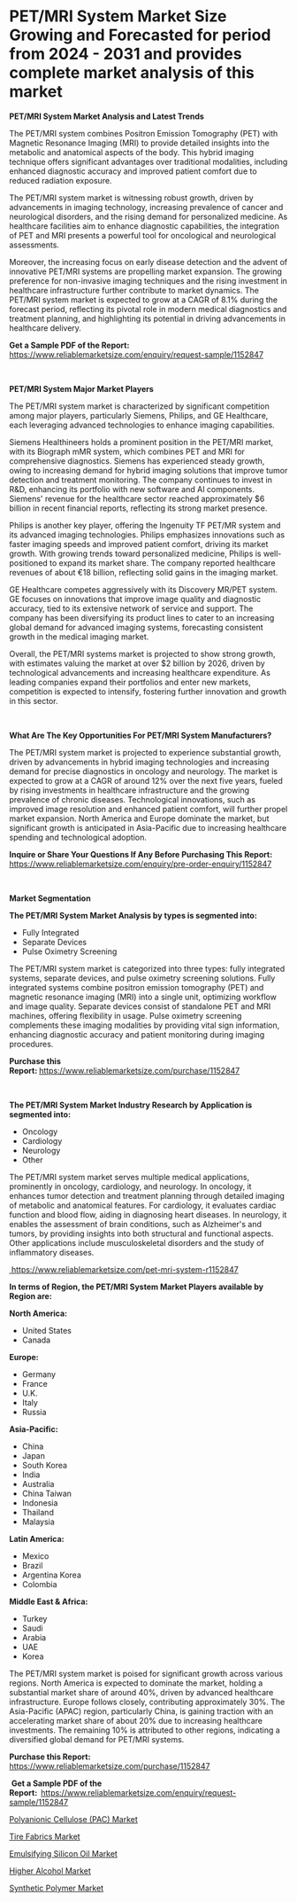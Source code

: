 <p><h1>PET/MRI System Market Size Growing and Forecasted for period from 2024 - 2031 and provides complete market analysis of this market</h1></p><p><strong>PET/MRI System Market Analysis and Latest Trends</strong></p>
<p><p>The PET/MRI system combines Positron Emission Tomography (PET) with Magnetic Resonance Imaging (MRI) to provide detailed insights into the metabolic and anatomical aspects of the body. This hybrid imaging technique offers significant advantages over traditional modalities, including enhanced diagnostic accuracy and improved patient comfort due to reduced radiation exposure. </p><p>The PET/MRI system market is witnessing robust growth, driven by advancements in imaging technology, increasing prevalence of cancer and neurological disorders, and the rising demand for personalized medicine. As healthcare facilities aim to enhance diagnostic capabilities, the integration of PET and MRI presents a powerful tool for oncological and neurological assessments. </p><p>Moreover, the increasing focus on early disease detection and the advent of innovative PET/MRI systems are propelling market expansion. The growing preference for non-invasive imaging techniques and the rising investment in healthcare infrastructure further contribute to market dynamics. The PET/MRI system market is expected to grow at a CAGR of 8.1% during the forecast period, reflecting its pivotal role in modern medical diagnostics and treatment planning, and highlighting its potential in driving advancements in healthcare delivery.</p></p>
<p><strong>Get a Sample PDF of the Report:&nbsp;</strong> <a href="https://www.reliablemarketsize.com/enquiry/request-sample/1152847">https://www.reliablemarketsize.com/enquiry/request-sample/1152847</a></p>
<p>&nbsp;</p>
<p><strong>PET/MRI System Major Market Players</strong></p>
<p><p>The PET/MRI system market is characterized by significant competition among major players, particularly Siemens, Philips, and GE Healthcare, each leveraging advanced technologies to enhance imaging capabilities.</p><p>Siemens Healthineers holds a prominent position in the PET/MRI market, with its Biograph mMR system, which combines PET and MRI for comprehensive diagnostics. Siemens has experienced steady growth, owing to increasing demand for hybrid imaging solutions that improve tumor detection and treatment monitoring. The company continues to invest in R&D, enhancing its portfolio with new software and AI components. Siemens' revenue for the healthcare sector reached approximately $6 billion in recent financial reports, reflecting its strong market presence.</p><p>Philips is another key player, offering the Ingenuity TF PET/MR system and its advanced imaging technologies. Philips emphasizes innovations such as faster imaging speeds and improved patient comfort, driving its market growth. With growing trends toward personalized medicine, Philips is well-positioned to expand its market share. The company reported healthcare revenues of about €18 billion, reflecting solid gains in the imaging market.</p><p>GE Healthcare competes aggressively with its Discovery MR/PET system. GE focuses on innovations that improve image quality and diagnostic accuracy, tied to its extensive network of service and support. The company has been diversifying its product lines to cater to an increasing global demand for advanced imaging systems, forecasting consistent growth in the medical imaging market.</p><p>Overall, the PET/MRI systems market is projected to show strong growth, with estimates valuing the market at over $2 billion by 2026, driven by technological advancements and increasing healthcare expenditure. As leading companies expand their portfolios and enter new markets, competition is expected to intensify, fostering further innovation and growth in this sector.</p></p>
<p>&nbsp;</p>
<p><strong>What Are The Key Opportunities For PET/MRI System Manufacturers?</strong></p>
<p><p>The PET/MRI system market is projected to experience substantial growth, driven by advancements in hybrid imaging technologies and increasing demand for precise diagnostics in oncology and neurology. The market is expected to grow at a CAGR of around 12% over the next five years, fueled by rising investments in healthcare infrastructure and the growing prevalence of chronic diseases. Technological innovations, such as improved image resolution and enhanced patient comfort, will further propel market expansion. North America and Europe dominate the market, but significant growth is anticipated in Asia-Pacific due to increasing healthcare spending and technological adoption.</p></p>
<p><strong>Inquire or Share Your Questions If Any Before Purchasing This Report:</strong> <a href="https://www.reliablemarketsize.com/enquiry/pre-order-enquiry/1152847">https://www.reliablemarketsize.com/enquiry/pre-order-enquiry/1152847</a></p>
<p>&nbsp;</p>
<p><strong>Market Segmentation</strong></p>
<p><strong>The PET/MRI System Market Analysis by types is segmented into:</strong></p>
<p><ul><li>Fully Integrated</li><li>Separate Devices</li><li>Pulse Oximetry Screening</li></ul></p>
<p><p>The PET/MRI system market is categorized into three types: fully integrated systems, separate devices, and pulse oximetry screening solutions. Fully integrated systems combine positron emission tomography (PET) and magnetic resonance imaging (MRI) into a single unit, optimizing workflow and image quality. Separate devices consist of standalone PET and MRI machines, offering flexibility in usage. Pulse oximetry screening complements these imaging modalities by providing vital sign information, enhancing diagnostic accuracy and patient monitoring during imaging procedures.</p></p>
<p><strong>Purchase this Report:&nbsp;</strong><a href="https://www.reliablemarketsize.com/purchase/1152847">https://www.reliablemarketsize.com/purchase/1152847</a></p>
<p>&nbsp;</p>
<p><strong>The PET/MRI System Market Industry Research by Application is segmented into:</strong></p>
<p><ul><li>Oncology</li><li>Cardiology</li><li>Neurology</li><li>Other</li></ul></p>
<p><p>The PET/MRI system market serves multiple medical applications, prominently in oncology, cardiology, and neurology. In oncology, it enhances tumor detection and treatment planning through detailed imaging of metabolic and anatomical features. For cardiology, it evaluates cardiac function and blood flow, aiding in diagnosing heart diseases. In neurology, it enables the assessment of brain conditions, such as Alzheimer's and tumors, by providing insights into both structural and functional aspects. Other applications include musculoskeletal disorders and the study of inflammatory diseases.</p></p>
<p><a href="https://www.reliablemarketsize.com/pet-mri-system-r1152847">&nbsp;https://www.reliablemarketsize.com/pet-mri-system-r1152847</a></p>
<p><strong>In terms of Region, the PET/MRI System Market Players available by Region are:</strong></p>
<p>
    <p> <strong> North America: </strong>
        <ul>
            <li>United States</li>
            <li>Canada</li>
        </ul>
        </p> 
    <p> <strong> Europe: </strong>
        <ul>
            <li>Germany</li>
            <li>France</li>
            <li>U.K.</li>
            <li>Italy</li>
            <li>Russia</li>
        </ul>
        </p> 
    <p> <strong> Asia-Pacific: </strong>
        <ul>
            <li>China</li>
            <li>Japan</li>
            <li>South Korea</li>
            <li>India</li>
            <li>Australia</li>
            <li>China Taiwan</li>
            <li>Indonesia</li>
            <li>Thailand</li>
            <li>Malaysia</li>
        </ul>
        </p> 
    <p> <strong> Latin America: </strong>
        <ul>
            <li>Mexico</li>
            <li>Brazil</li>
            <li>Argentina Korea</li>
            <li>Colombia</li>
        </ul>
        </p> 
    <p> <strong> Middle East & Africa: </strong>
        <ul>
            <li>Turkey</li>
            <li>Saudi</li>
            <li>Arabia</li>
            <li>UAE</li>
            <li>Korea</li>
        </ul>
    </p>
    </p>
<p><p>The PET/MRI system market is poised for significant growth across various regions. North America is expected to dominate the market, holding a substantial market share of around 40%, driven by advanced healthcare infrastructure. Europe follows closely, contributing approximately 30%. The Asia-Pacific (APAC) region, particularly China, is gaining traction with an accelerating market share of about 20% due to increasing healthcare investments. The remaining 10% is attributed to other regions, indicating a diversified global demand for PET/MRI systems.</p></p>
<p><strong>Purchase this Report: </strong><a href="https://www.reliablemarketsize.com/purchase/1152847">https://www.reliablemarketsize.com/purchase/1152847</a></p>
<p>&nbsp;<strong>Get a Sample PDF of the Report:&nbsp;&nbsp;</strong><a href="https://www.reliablemarketsize.com/enquiry/request-sample/1152847">https://www.reliablemarketsize.com/enquiry/request-sample/1152847</a></p>
<p><strong></strong></p>
<p><p><a href="https://issuu.com/reportprime-2/docs/polyanionic-cellulose-pac-market-si_e86aa9ea769d3e">Polyanionic Cellulose (PAC) Market</a></p><p><a href="https://issuu.com/reportprime-2/docs/tire-fabrics-market-size-2030.pptx_ba09776fcf4689">Tire Fabrics Market</a></p><p><a href="https://www.linkedin.com/pulse/future-emulsifying-silicon-oil-market-global-forecast-trends-hvmcf?trackingId=1itH%2BmSwSXKK0ySUF64ryA%3D%3D">Emulsifying Silicon Oil Market</a></p><p><a href="https://www.linkedin.com/pulse/global-higher-alcohol-market-analysis-trends-forecasts-growth-taszf?trackingId=O6xJnb0BQJKvckqh%2BC1lXQ%3D%3D">Higher Alcohol Market</a></p><p><a href="https://www.linkedin.com/pulse/synthetic-polymer-market-growth-outlook-from-2024-2031-projecting-h0fif?trackingId=14O5d4oRQPykAcvUJ80eYA%3D%3D">Synthetic Polymer Market</a></p></p>